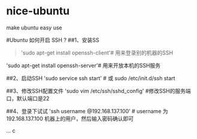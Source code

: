 # nice-ubuntu
make ubuntu easy use

#Ubuntu 如何开启 SSH ?
##1、安装SS
>'sudo apt-get install openssh-client'# 用来登录别的机器的SSH

'sudo apt-get install openssh-server'# 用来开放本机的SSH服务

##2、启动SSH
'sudo service ssh start'  # 或 sudo /etc/init.d/ssh start

##3、修改SSH配置文件
'sudo vim /etc/ssh/sshd_config'   #修改SSH的服务端口，默认端口是22

##4、登录下试试
'ssh username @192.168.137.100'  # username 为 192.168.137.100 机器上的用户，然后输入密码确认即可

... c




